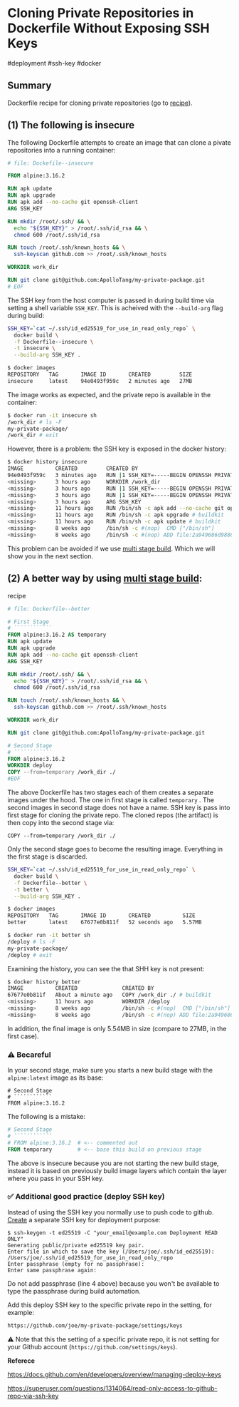 # Cloning Private Repositories in Dockerfile Without Exposing SSH Keys

#deployment #ssh-key #docker 



## Summary

Dockerfile recipe for cloning private repositories (go to  [recipe](#recipe)).



## (1) The following is insecure

The following Dockerfile attempts to create an image that can clone a pivate repositories into a running container:  

```dockerfile
# file: Dockefile--insecure

FROM alpine:3.16.2

RUN apk update
RUN apk upgrade
RUN apk add --no-cache git openssh-client
ARG SSH_KEY

RUN mkdir /root/.ssh/ && \
  echo "${SSH_KEY}" > /root/.ssh/id_rsa && \
  chmod 600 /root/.ssh/id_rsa

RUN touch /root/.ssh/known_hosts && \
  ssh-keyscan github.com >> /root/.ssh/known_hosts

WORKDIR work_dir

RUN git clone git@github.com:ApolloTang/my-private-package.git
# EOF
```

The SSH key from the host computer is passed in during build time via setting a shell variable `SSH_KEY`.  This is acheived with the `--build-arg` flag during build: 

```sh
SSH_KEY=`cat ~/.ssh/id_ed25519_for_use_in_read_only_repo` \
  docker build \
  -f Dockerfile--insecure \
  -t insecure \
  --build-arg SSH_KEY .
```

```sh
$ docker images
REPOSITORY   TAG       IMAGE ID       CREATED         SIZE
insecure     latest    94e0493f959c   2 minutes ago   27MB
```

The image works as expected, and the private repo is available in the container:

```sh
$ docker run -it insecure sh
/work_dir # ls -F
my-private-package/
/work_dir # exit
```

However, there is a problem: the SSH key is exposed in the docker history:

```sh
$ docker history insecure
IMAGE          CREATED         CREATED BY                                      SIZE      COMMENT
94e0493f959c   3 minutes ago   RUN |1 SSH_KEY=-----BEGIN OPENSSH PRIVATE KE…   23.8kB    buildkit.dockerfile.v0
<missing>      3 hours ago     WORKDIR /work_dir                               0B        buildkit.dockerfile.v0
<missing>      3 hours ago     RUN |1 SSH_KEY=-----BEGIN OPENSSH PRIVATE KE…   656B      buildkit.dockerfile.v0
<missing>      3 hours ago     RUN |1 SSH_KEY=-----BEGIN OPENSSH PRIVATE KE…   419B      buildkit.dockerfile.v0
<missing>      3 hours ago     ARG SSH_KEY                                     0B        buildkit.dockerfile.v0
<missing>      11 hours ago    RUN /bin/sh -c apk add --no-cache git openss…   19MB      buildkit.dockerfile.v0
<missing>      11 hours ago    RUN /bin/sh -c apk upgrade # buildkit           66.6kB    buildkit.dockerfile.v0
<missing>      11 hours ago    RUN /bin/sh -c apk update # buildkit            2.46MB    buildkit.dockerfile.v0
<missing>      8 weeks ago     /bin/sh -c #(nop)  CMD ["/bin/sh"]              0B
<missing>      8 weeks ago     /bin/sh -c #(nop) ADD file:2a949686d9886ac7c…   5.54MB
```

This problem can be avoided if we use [multi stage build](https://docs.docker.com/build/building/multi-stage/). Which we will show you in the next section.



## (2) A better way by using [multi stage build](https://docs.docker.com/build/building/multi-stage/):

<a name="recipe">recipe</a>


```dockerfile
# file: Dockerfile--better

# First Stage
# ````````````
FROM alpine:3.16.2 AS temporary
RUN apk update
RUN apk upgrade
RUN apk add --no-cache git openssh-client
ARG SSH_KEY

RUN mkdir /root/.ssh/ && \
  echo "${SSH_KEY}" > /root/.ssh/id_rsa && \
  chmod 600 /root/.ssh/id_rsa

RUN touch /root/.ssh/known_hosts && \
  ssh-keyscan github.com >> /root/.ssh/known_hosts

WORKDIR work_dir

RUN git clone git@github.com:ApolloTang/my-private-package.git

# Second Stage
# ````````````
FROM alpine:3.16.2
WORKDIR deploy
COPY --from=temporary /work_dir ./
#EOF
```

The above Dockerfile has two stages each of them creates a separate images under the hood. The one in first stage is called `temporary` . The second images in second stage does not have a name. SSH key is pass into first stage for cloning the private repo.  The cloned repos (the artifact) is then copy into the second stage via: 

```docker
COPY --from=temporary /work_dir ./
```

Only the second stage goes to become the resulting image. Everything in the first stage is discarded.    

```sh
SSH_KEY=`cat ~/.ssh/id_ed25519_for_use_in_read_only_repo` \
  docker build \
  -f Dockerfile--better \
  -t better \
  --build-arg SSH_KEY .
```

```sh
$ docker images
REPOSITORY   TAG       IMAGE ID       CREATED          SIZE
better       latest    67677e0b811f   52 seconds ago   5.57MB
```

```sh
$ docker run -it better sh
/deploy # ls -F
my-private-package/
/deploy # exit
```

Examining the history, you can see the that SHH key is not present: 

```sh
$ docker history better
IMAGE          CREATED              CREATED BY                                      SIZE      COMMENT
67677e0b811f   About a minute ago   COPY /work_dir ./ # buildkit                    23.8kB    buildkit.dockerfile.v0
<missing>      11 hours ago         WORKDIR /deploy                                 0B        buildkit.dockerfile.v0
<missing>      8 weeks ago          /bin/sh -c #(nop)  CMD ["/bin/sh"]              0B
<missing>      8 weeks ago          /bin/sh -c #(nop) ADD file:2a949686d9886ac7c…   5.54MB
```

In addition, the final image is only 5.54MB in size (compare to 27MB, in the first case). 

### :warning: Becareful

In your second stage, make sure you starts a new build stage with the `alpine:latest` image as its base: 

```docker
# Second Stage
# ````````````
FROM alpine:3.16.2
```

The following is a mistake:  

```dockerfile
# Second Stage
# ````````````
# FROM alpine:3.16.2  # <-- commented out
FROM temporary        # <-- base this build on previous stage
```

The above is insecure because you are not starting the new build stage, instead it is based on previously build image layers which contain the layer where you pass in your SSH key.

### :white_check_mark: Additional good practice (deploy SSH key)

Instead of using the SSH key you normally use to push code to github. [Create](https://docs.github.com/en/authentication/connecting-to-github-with-ssh/generating-a-new-ssh-key-and-adding-it-to-the-ssh-agent#generating-a-new-ssh-key) a separate SSH key for deployment purpose: 

```
$ ssh-keygen -t ed25519 -C "your_email@example.com Deployment READ ONLY"
Generating public/private ed25519 key pair.
Enter file in which to save the key (/Users/joe/.ssh/id_ed25519): /Users/joe/.ssh/id_ed25519_for_use_in_read_only_repo
Enter passphrase (empty for no passphrase):  
Enter same passphrase again:
```

Do not add passphrase (line 4 above) because you won't be available to type the passphrase during build automation. 

Add this  deploy SSH key to the specific private repo in the setting, for example:

```txt
https://github.com/joe/my-private-package/settings/keys
```

:warning: Note that this the setting of a specific private repo, it is not setting for your Github account (`https://github.com/settings/keys`).   

**Referece**

https://docs.github.com/en/developers/overview/managing-deploy-keys

https://superuser.com/questions/1314064/read-only-access-to-github-repo-via-ssh-key